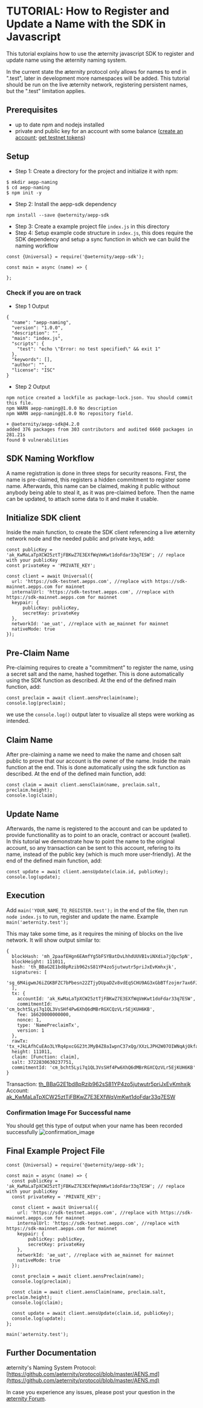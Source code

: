 # TUTORIAL: How to Register and Update a Name with the SDK in Javascript

This tutorial explains how to use the æternity javascript SDK to register and update name using the æternity naming system.

In the current state the æternity protocol only allows for names to end in ".test", later in development more namespaces will be added. This tutorial should be run on the live æternity network, registering persistent names, but the ".test" limitation applies.

## Prerequisites

- up to date npm and nodejs installed
- private and public key for an account with some balance ([create an account](account-creation-in-ae-cli.md); [get testnet tokens](get-testnet-tokens.md))

## Setup

- Step 1: Create a directory for the project and initialize it with npm:

```
$ mkdir aepp-naming
$ cd aepp-naming
$ npm init -y
```

- Step 2: Install the aepp-sdk dependency

```
npm install --save @aeternity/aepp-sdk
```

- Step 3: Create a example project file `index.js` in this directory
- Step 4: Setup example code structure in `index.js`, this does require the SDK dependency and setup a sync function in which we can build the naming workflow

```
const {Universal} = require('@aeternity/aepp-sdk');

const main = async (name) => {

};
```

### Check if you are on track

- Step 1 Output

```
{
  "name": "aepp-naming",
  "version": "1.0.0",
  "description": "",
  "main": "index.js",
  "scripts": {
    "test": "echo \"Error: no test specified\" && exit 1"
  },
  "keywords": [],
  "author": "",
  "license": "ISC"
}
```

- Step 2 Output
```
npm notice created a lockfile as package-lock.json. You should commit this file.
npm WARN aepp-naming@1.0.0 No description
npm WARN aepp-naming@1.0.0 No repository field.

+ @aeternity/aepp-sdk@4.2.0
added 376 packages from 303 contributors and audited 6660 packages in 281.21s
found 0 vulnerabilities
```

## SDK Naming Workflow

A name registration is done in three steps for security reasons. First, the name is pre-claimed, this registers a hidden commitment to register some name. Afterwards, this name can be claimed, making it public without anybody being able to steal it, as it was pre-claimed before. Then the name can be updated, to attach some data to it and make it usable.

## Initialize SDK client

Inside the main function, to create the SDK client referencing a live æternity network node and the needed public and private keys, add:

```
const publicKey = 'ak_KwMaLaTpXCW25ztTjFBKwZ7E3EXfWqVmKwt1doFdar33q7ESW'; // replace with your publicKey
const privateKey = 'PRIVATE_KEY';

const client = await Universal({
  url: 'https://sdk-testnet.aepps.com', //replace with https://sdk-mainnet.aepps.com for mainnet
  internalUrl: 'https://sdk-testnet.aepps.com', //replace with https://sdk-mainnet.aepps.com for mainnet
  keypair: {
      publicKey: publicKey,
      secretKey: privateKey
  },
  networkId: 'ae_uat', //replace with ae_mainnet for mainnet
  nativeMode: true
});
```

## Pre-Claim Name

Pre-claiming requires to create a "commitment" to register the name, using a secret salt and the name, hashed together. This is done automatically using the SDK function as described. At the end of the defined main function, add:

```
const preclaim = await client.aensPreclaim(name);
console.log(preclaim);
```

we use the `console.log()` output later to visualize all steps were working as intended.


## Claim Name

After pre-claiming a name we need to make the name and chosen salt public to prove that our account is the owner of the name. Inside the main function at the end. This is done automatically using the sdk function as described. At the end of the defined main function, add:

```
const claim = await client.aensClaim(name, preclaim.salt, preclaim.height);
console.log(claim);
```

## Update Name

Afterwards, the name is registered to the account and can be updated to provide functionallity as to point to an oracle, contract or account (wallet). In this tutorial we demonstrate how to point the name to the original account, so any transaction can be sent to this account, refering to its name, instead of the public key (which is much more user-friendly). At the end of the defined main function, add:

```
const update = await client.aensUpdate(claim.id, publicKey);
console.log(update);
```

## Execution

Add `main('YOUR_NAME_TO_REGISTER.test');` in the end of the file, then run `node index.js` to run, register and update the name. Example `main('aeternity.test');`

This may take some time, as it requires the mining of blocks on the live network. It will show output similar to:

```
{
  blockHash: 'mh_2paafEHgn6EAmfYg5bFSYBatDvLhhdUUVB1viNXdia7jQpc5pN',
  blockHeight: 111011,
  hash: 'th_BBaG2E1bd8pRzib962sS81YP4zo5jutwutr5priJxEvKmhxjk',
  signatures: [
    'sg_6M4igwmJ6iZGKBFZC7bPbesn22ZTjyDUpaDZv8vdEqSCHU9AG3xGbBTfzojmr7ax6FJRjpTA2iGWR27zJ196YA3DZf7Vi'
  ],
  tx: {
    accountId: 'ak_KwMaLaTpXCW25ztTjFBKwZ7E3EXfWqVmKwt1doFdar33q7ESW',
    commitmentId: 'cm_bcht5Lyi7q1QL3VsSHf4Pw6XhQ6dMBrRGXCQzVLr5EjKUH6KB',
    fee: 16620000000000,
    nonce: 1,
    type: 'NamePreclaimTx',
    version: 1
  },
  rawTx: 'tx_+JkLAfhCuEAo3LYRq4pxcGG23tJMyB4Z8aIwpnC37xQg/XXzLJPH2W07OIWNqAjOkfao77hsq4vEdFHEY2uD8eoE+pTqpL4FuFH4TyEBoQEq/8Yk44hEMs/rjCuqiwR20lapAXBcbVbpSMD8QHuQngGhA06ZVSzOVGS+enhZBySdIHyvv44GdOBoYCMmyhH+NHy5hg8dpTI4AAAfjr8I',
  height: 111011,
  claim: [Function: claim],
  salt: 3722830630237751,
  commitmentId: 'cm_bcht5Lyi7q1QL3VsSHf4Pw6XhQ6dMBrRGXCQzVLr5EjKUH6KB'
}
```

Transaction: [th_BBaG2E1bd8pRzib962sS81YP4zo5jutwutr5priJxEvKmhxjk](https://testnet.explorer.aepps.com/#/tx/th_BBaG2E1bd8pRzib962sS81YP4zo5jutwutr5priJxEvKmhxjk)
Account: [ak_KwMaLaTpXCW25ztTjFBKwZ7E3EXfWqVmKwt1doFdar33q7ESW](https://testnet.explorer.aepps.com/#/account/ak_KwMaLaTpXCW25ztTjFBKwZ7E3EXfWqVmKwt1doFdar33q7ESW)

### Confirmation Image For Successful name

You should get this type of output when your name has been recorded successfully
![confirmation_image](https://i.ibb.co/dtgbt19/confirmation.png)

## Final Example Project File

```
const {Universal} = require('@aeternity/aepp-sdk');

const main = async (name) => {
  const publicKey = 'ak_KwMaLaTpXCW25ztTjFBKwZ7E3EXfWqVmKwt1doFdar33q7ESW'; // replace with your publicKey
  const privateKey = 'PRIVATE_KEY';

  const client = await Universal({
    url: 'https://sdk-testnet.aepps.com', //replace with https://sdk-mainnet.aepps.com for mainnet
    internalUrl: 'https://sdk-testnet.aepps.com', //replace with https://sdk-mainnet.aepps.com for mainnet
    keypair: {
        publicKey: publicKey,
        secretKey: privateKey
    },
    networkId: 'ae_uat', //replace with ae_mainnet for mainnet
    nativeMode: true
  });

  const preclaim = await client.aensPreclaim(name);
  console.log(preclaim);

  const claim = await client.aensClaim(name, preclaim.salt, preclaim.height);
  console.log(claim);

  const update = await client.aensUpdate(claim.id, publicKey);
  console.log(update);
};

main('aeternity.test');
```

## Further Documentation

æternity's Naming System Protocol: [https://github.com/aeternity/protocol/blob/master/AENS.md](https://github.com/aeternity/protocol/blob/master/AENS.md)

In case you experience any issues, please post your question in the [æternity Forum](https://forum.aeternity.com/c/development).
